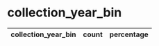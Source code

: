 # collection_year_bin
| collection_year_bin   | count   | percentage   |
|-----------------------|---------|--------------|